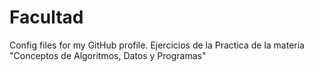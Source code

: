 # Facultad
Config files for my GitHub profile.
Ejercicios de la Practica de la materia "Conceptos de Algoritmos, Datos y
Programas"
